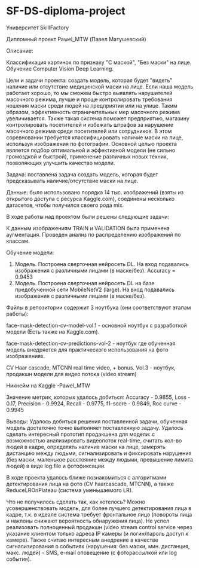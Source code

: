 # SF-DS-diploma-project

Университет SkillFactory

Дипломный проект Pawel_MTW (Павел Матушевский)

Описание: 

Классификация картинок по признаку "С маской", "Без маски" на лице. Обучение Computer Vision Deep Learning.

Цели и задачи проекта: создать модель, которая будет "видеть" наличие или отсутствие медицинской маски на лице. Если наша модель работает хорошо, то мы сможем быстро выявлять нарушителей масочного режима, лучше и проще контролировать требования ношения маски среди людей на предприятии или на улице.
Таким образом, эффективность ограничительных мер масочного режима увеличивается. Также такая система поможет предприятию, магазину контролировать посетителей и избежать штрафов за нарушение масочного режима среди посетителей или сотрудников.
В этом соревновании требуется классифицировать наличие маски на лице, используя изображения по фотографии. Основной целью проекта является подбор оптимальной и эффективной модели (не сильно громоздкой и быстрой), применение различных новых техник, позволяющих улучшить качество модели. 

Задача: поставлена задача создать модель, которая будет предсказывать наличие/отсутствие маски на лице.

Данные: было использовано порядка 14 тыс. изображений (взяты из открытого доступа с ресурса Kaggle.com), соединены несколько датасетов, чтобы получился своего рода mix.

В ходе работы над проектом были решены следующие задачи:

К данным изображениям TRAIN и VALIDATION была применена аугментация. Проведен анализ по распределению изображений по классам.

Обучение модели:

1. Модель. Построена сверточная нейросеть DL. На вход подавались изображения с различными лицами (в маске/без). Accuracy = 0.9453
2. Модель. Построена сверточная нейросеть DL на базе предобученной сети MobileNetV2 (large). На вход подавались изображения с различными лицами (в маске/без).

Файлы в репозитории содержит 3 ноутбука (они соответствуют этапам работы):

face-mask-detection-cv-model-vol.1 - основной ноутбук с разработкой модели (Есть также на Kaggle.com).

face-mask-detection-cv-predictions-vol-2 - ноутбук где обученная модель внедряется для практического использования на фото изображениях.

CV Haar cascade, MTCNN real time video, + bonus. Vol.3 -  ноутбук, продакшн модели для видео потока (video stream)

Никнейм на Kaggle -Pawel_MTW

Значение метрик, которых удалось добиться:
Accuracy - 0.9855,
Loss - 0.17, 
Precision - 0.9924,
Recall - 0.9775,
f1-score - 0.9849,
Roc curve - 0.9945

Выводы:
Удалось добиться решения поставленной задачи, обученная модель достаточно точно выполняет поставленную задачу. Удалось сделать интересный прототип продакшена для модели:
с возможностью анализировать видеопоток real-time, считать кол-во людей в кадре, определять наличие маски на лице, замерять дистанцию между людьми, сигнализировать и фиксировать нарушения (без маски, маленькое расстояние между людьми, превышение лимита людей) в виде log.file и фотофиксации.

В ходе проекта удалось ближе познакомиться с алгоритмами детектирования лица на фото (CV haarcascade, MTCNN), а также ReduceLROnPlateau (система уменьшаемого LR). 

Что не получилось сделать так, как хотелось? 
Можно усовершенствовать модель, для более лучшего детектирования лица в кадре, т.к. в идеале система требует фронтальное лицо (повороты лица и наклоны снижают вероятность обнаружения лица). Не успел реализовать полноценный продакшн (video stream control service через указание клиентом только адреса IP камеры (и логин/пароль доступ к камере). Также считаю интересным внедрение в качестве сигнализирования о событиях (нарушения: без маски, мин. дистанция, макс. людей) - SMS, e-mail оповещение (с фоторассылкой или log события).
